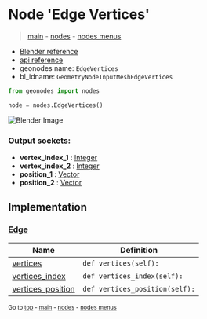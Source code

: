 # Node 'Edge Vertices'

> [main](../structure.md) - [nodes](nodes.md) - [nodes menus](nodes_menus.md)

- [Blender reference](https://docs.blender.org/manual/en/latest/modeling/geometry_nodes/mesh/edge_vertices.html)
- [api reference](https://docs.blender.org/api/current/bpy.types.GeometryNodeInputMeshEdgeVertices.html)
- geonodes name: `EdgeVertices`
- bl_idname: `GeometryNodeInputMeshEdgeVertices`

```python
from geonodes import nodes

node = nodes.EdgeVertices()
```

![Blender Image](https://docs.blender.org/manual/en/latest/_images/node-types_GeometryNodeInputMeshEdgeVertices.webp)

### Output sockets:

- **vertex_index_1** : [Integer](Integer.md)
- **vertex_index_2** : [Integer](Integer.md)
- **position_1** : [Vector](Vector.md)
- **position_2** : [Vector](Vector.md)

## Implementation

### [Edge](Edge.md)

| Name | Definition |
|------|------------|
 | [vertices](Edge.md#vertices-property) | `def vertices(self):` |
 | [vertices_index](Edge.md#vertices_index-property) | `def vertices_index(self):` |
 | [vertices_position](Edge.md#vertices_position-property) | `def vertices_position(self):` |

<sub>Go to [top](#node-Edge-Vertices) - [main](../structure.md) - [nodes](nodes.md) - [nodes menus](nodes_menus.md)</sub>

